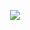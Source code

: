 <p align="center">
  <img src="https://github-readme-stats.vercel.app/api?username=nayutalienx&count_private=true&show_icons=true&&theme=onedark" />
</p>

